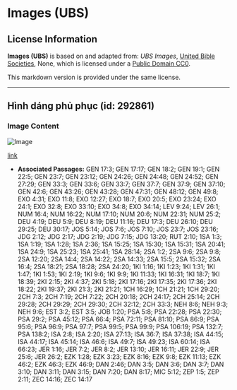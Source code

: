 # Images (UBS)

## License Information

**Images (UBS)** is based on and adapted from: _UBS Images_, [United Bible Societies](https://unitedbiblesocieties.org/), None, which is licensed under a [Public Domain CC0](https://creativecommons.org/public-domain/cc0/).

This markdown version is provided under the same license.



--------------------------------

## Hình dáng phủ phục (id: 292861)

### Image Content

![Image](https://cdn.aquifer.bible/aquifer-content/resources/Media/WEB-0735_prostrate_figures.jpg)

[link](https://cdn.aquifer.bible/aquifer-content/resources/Media/WEB-0735_prostrate_figures.jpg)

* **Associated Passages:** GEN 17:3; GEN 17:17; GEN 18:2; GEN 19:1; GEN 22:5; GEN 23:7; GEN 23:12; GEN 24:26; GEN 24:48; GEN 24:52; GEN 27:29; GEN 33:3; GEN 33:6; GEN 33:7; GEN 37:7; GEN 37:9; GEN 37:10; GEN 42:6; GEN 43:26; GEN 43:28; GEN 47:31; GEN 48:12; GEN 49:8; EXO 4:31; EXO 11:8; EXO 12:27; EXO 18:7; EXO 20:5; EXO 23:24; EXO 24:1; EXO 32:8; EXO 33:10; EXO 34:8; EXO 34:14; LEV 9:24; LEV 26:1; NUM 16:4; NUM 16:22; NUM 17:10; NUM 20:6; NUM 22:31; NUM 25:2; DEU 4:19; DEU 5:9; DEU 8:19; DEU 11:16; DEU 17:3; DEU 26:10; DEU 29:25; DEU 30:17; JOS 5:14; JOS 7:6; JOS 7:10; JOS 23:7; JOS 23:16; JDG 2:12; JDG 2:17; JDG 2:19; JDG 7:15; JDG 13:20; RUT 2:10; 1SA 1:3; 1SA 1:19; 1SA 1:28; 1SA 2:36; 1SA 15:25; 1SA 15:30; 1SA 15:31; 1SA 20:41; 1SA 24:9; 1SA 25:23; 1SA 25:41; 1SA 28:14; 2SA 1:2; 2SA 9:6; 2SA 9:8; 2SA 12:20; 2SA 14:4; 2SA 14:22; 2SA 14:33; 2SA 15:5; 2SA 15:32; 2SA 16:4; 2SA 18:21; 2SA 18:28; 2SA 24:20; 1KI 1:16; 1KI 1:23; 1KI 1:31; 1KI 1:47; 1KI 1:53; 1KI 2:19; 1KI 9:6; 1KI 9:9; 1KI 11:33; 1KI 16:31; 1KI 18:7; 1KI 18:39; 2KI 2:15; 2KI 4:37; 2KI 5:18; 2KI 17:16; 2KI 17:35; 2KI 17:36; 2KI 18:22; 2KI 19:37; 2KI 21:3; 2KI 21:21; 1CH 16:29; 1CH 21:21; 1CH 29:20; 2CH 7:3; 2CH 7:19; 2CH 7:22; 2CH 20:18; 2CH 24:17; 2CH 25:14; 2CH 29:28; 2CH 29:29; 2CH 29:30; 2CH 32:12; 2CH 33:3; NEH 8:6; NEH 9:3; NEH 9:6; EST 3:2; EST 3:5; JOB 1:20; PSA 5:8; PSA 22:28; PSA 22:30; PSA 29:2; PSA 45:12; PSA 66:4; PSA 72:11; PSA 81:10; PSA 86:9; PSA 95:6; PSA 96:9; PSA 97:7; PSA 99:5; PSA 99:9; PSA 106:19; PSA 132:7; PSA 138:2; ISA 2:8; ISA 2:20; ISA 27:13; ISA 36:7; ISA 37:38; ISA 44:15; ISA 44:17; ISA 45:14; ISA 46:6; ISA 49:7; ISA 49:23; ISA 60:14; ISA 66:23; JER 1:16; JER 7:2; JER 8:2; JER 13:10; JER 16:11; JER 22:9; JER 25:6; JER 26:2; EZK 1:28; EZK 3:23; EZK 8:16; EZK 9:8; EZK 11:13; EZK 46:2; EZK 46:3; EZK 46:9; DAN 2:46; DAN 3:5; DAN 3:6; DAN 3:7; DAN 3:10; DAN 3:11; DAN 3:15; DAN 7:20; DAN 8:17; MIC 5:12; ZEP 1:5; ZEP 2:11; ZEC 14:16; ZEC 14:17


